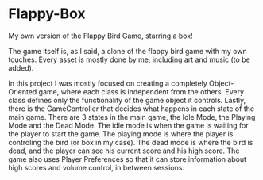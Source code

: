 # Flappy-Box
My own version of the Flappy Bird Game, starring a box!

The game itself is, as I said, a clone of the flappy bird game with my own touches. Every asset is mostly done by me, including art
and music (to be added).

In this project I was mostly focused on creating a completely Object-Oriented game, where each class is independent from the others.
Every class defines only the functionality of the game object it controls. Lastly, there is the GameController that decides what
happens in each state of the main game.
There are 3 states in the main game, the Idle Mode, the Playing Mode and the Dead Mode. The idle mode is when the game is waiting for the
player to start the game. The playing mode is where the player is controling the bird (or box in my case). The dead mode is where 
the bird is dead, and the player can see his current score and his high score.
The game also uses Player Preferences so that it can store information about high scores and volume control, in between sessions.

